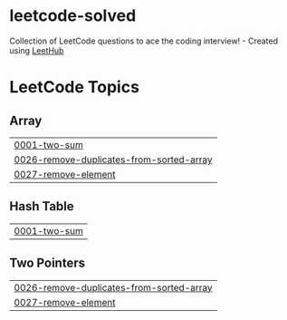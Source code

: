 # leetcode-solved
Collection of LeetCode questions to ace the coding interview! - Created using [LeetHub](https://github.com/QasimWani/LeetHub)

<!---LeetCode Topics Start-->
# LeetCode Topics
## Array
|  |
| ------- |
| [0001-two-sum](https://github.com/naufalzs/leetcode-solved/tree/master/0001-two-sum) |
| [0026-remove-duplicates-from-sorted-array](https://github.com/naufalzs/leetcode-solved/tree/master/0026-remove-duplicates-from-sorted-array) |
| [0027-remove-element](https://github.com/naufalzs/leetcode-solved/tree/master/0027-remove-element) |
## Hash Table
|  |
| ------- |
| [0001-two-sum](https://github.com/naufalzs/leetcode-solved/tree/master/0001-two-sum) |
## Two Pointers
|  |
| ------- |
| [0026-remove-duplicates-from-sorted-array](https://github.com/naufalzs/leetcode-solved/tree/master/0026-remove-duplicates-from-sorted-array) |
| [0027-remove-element](https://github.com/naufalzs/leetcode-solved/tree/master/0027-remove-element) |
<!---LeetCode Topics End-->